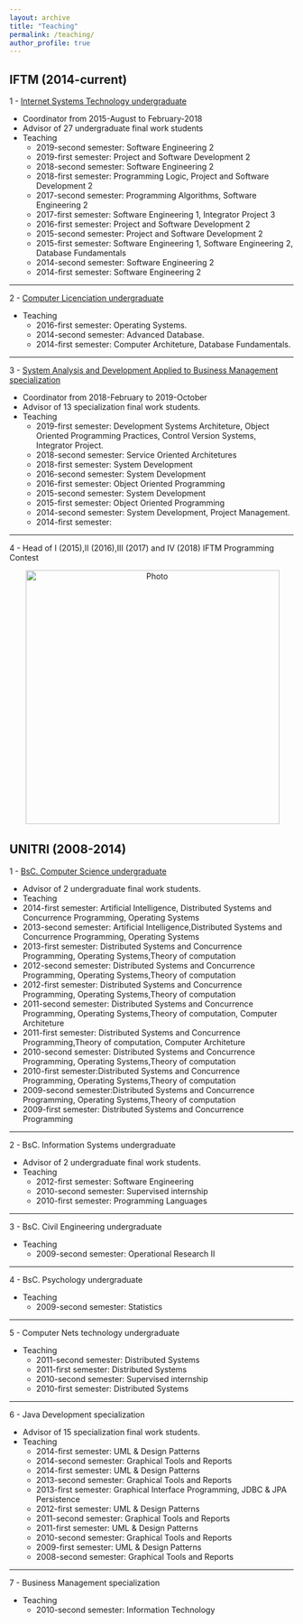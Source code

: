 ```yaml
---
layout: archive
title: "Teaching"
permalink: /teaching/
author_profile: true
---
```


IFTM (2014-current)
---

1 - [Internet Systems Technology undergraduate](https://iftm.edu.br/uberlandiacentro/cursos/graduacao-presencial/sistemas-para-internet/)

- Coordinator from 2015-August to February-2018
- Advisor of 27 undergraduate final work students
- Teaching
  - 2019-second semester: Software Engineering 2
  - 2019-first semester: Project and Software Development 2
  - 2018-second semester: Software Engineering 2
  - 2018-first semester: Programming Logic, Project and Software Development 2
  - 2017-second semester: Programming Algorithms, Software Engineering 2
  - 2017-first semester: Software Engineering 1, Integrator Project 3
  - 2016-first semester: Project and Software Development 2
  - 2015-second semester: Project and Software Development 2
  - 2015-first semester: Software Engineering 1, Software Engineering 2, Database Fundamentals
  - 2014-second semester: Software Engineering 2
  - 2014-first semester: Software Engineering 2

--- 

2 - [Computer Licenciation undergraduate](https://iftm.edu.br/uberlandiacentro/cursos/graduacao-presencial/sistemas-para-internet/)

- Teaching
  - 2016-first semester: Operating Systems.
  - 2014-second semester: Advanced Database.
  - 2014-first semester: Computer Architeture, Database Fundamentals.

--- 

3 - [System Analysis and Development Applied to Business Management specialization](https://iftm.edu.br/uberlandiacentro/cursos/posgraduacao-lato-presencial/analise-e-desenvolvimento-de-sistemas-aplicados-a-gestao-empresarial/)

- Coordinator from 2018-February to 2019-October
- Advisor of 13 specialization final work students.
- Teaching
  - 2019-first semester: Development Systems Architeture, Object Oriented Programming Practices, Control Version Systems, Integrator Project.
  - 2018-second semester: Service Oriented Architetures
  - 2018-first semester: System Development
  - 2016-second semester: System Development
  - 2016-first semester: Object Oriented Programming
  - 2015-second semester: System Development
  - 2015-first semester: Object Oriented Programming
  - 2014-second semester: System Development, Project Management.
  - 2014-first semester:

--- 

4 - Head of I (2015),II (2016),III (2017) and IV (2018) IFTM Programming Contest

<p align="center">
  <img src="https://carloseduardoxp.github.io/images/maratona.png?raw=true" alt="Photo" style="width: 450px;"/> 
</p>

UNITRI (2008-2014)
---


1 - [BsC. Computer Science undergraduate](https://unitri.edu.br/curso/ciencia-da-computacao/)
- Advisor of 2 undergraduate final work students.
- Teaching
 - 2014-first semester: Artificial Intelligence, Distributed Systems and Concurrence Programming, Operating Systems
 - 2013-second semester: Artificial Intelligence,Distributed Systems and Concurrence Programming, Operating Systems
 - 2013-first semester: Distributed Systems and Concurrence Programming, Operating Systems,Theory of computation
 - 2012-second semester: Distributed Systems and Concurrence Programming, Operating Systems,Theory of computation
 - 2012-first semester: Distributed Systems and Concurrence Programming, Operating Systems,Theory of computation
 - 2011-second semester: Distributed Systems and Concurrence Programming, Operating Systems,Theory of computation, Computer Architeture
 - 2011-first semester: Distributed Systems and Concurrence Programming,Theory of computation, Computer Architeture
 - 2010-second semester: Distributed Systems and Concurrence Programming, Operating Systems,Theory of computation
 - 2010-first semester:Distributed Systems and Concurrence Programming, Operating Systems,Theory of computation
 - 2009-second semester:Distributed Systems and Concurrence Programming, Operating Systems,Theory of computation
 - 2009-first semester: Distributed Systems and Concurrence Programming

--- 

2 - BsC. Information Systems undergraduate
- Advisor of 2 undergraduate final work students.
- Teaching
  - 2012-first semester: Software Engineering
  - 2010-second semester: Supervised internship 
  - 2010-first semester: Programming Languages

--- 

3 - BsC. Civil Engineering undergraduate
- Teaching
  - 2009-second semester: Operational Research II

--- 

4 - BsC. Psychology undergraduate
- Teaching
  - 2009-second semester: Statistics

--- 

5 - Computer Nets technology undergraduate
- Teaching
  - 2011-second semester: Distributed Systems
  - 2011-first semester: Distributed Systems
  - 2010-second semester: Supervised internship 
  - 2010-first semester: Distributed Systems

--- 

6 - Java Development specialization
- Advisor of 15 specialization final work students.
- Teaching
  - 2014-first semester: UML & Design Patterns
  - 2014-second semester: Graphical Tools and Reports
  - 2014-first semester: UML & Design Patterns
  - 2013-second semester: Graphical Tools and Reports
  - 2013-first semester: Graphical Interface Programming, JDBC & JPA Persistence
  - 2012-first semester: UML & Design Patterns
  - 2011-second semester: Graphical Tools and Reports
  - 2011-first semester: UML & Design Patterns
  - 2010-second semester: Graphical Tools and Reports
  - 2009-first semester: UML & Design Patterns
  - 2008-second semester: Graphical Tools and Reports

--- 

7 - Business Management specialization
- Teaching
  - 2010-second semester: Information Technology

